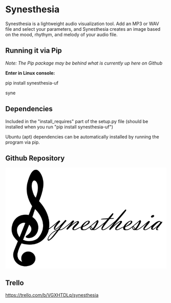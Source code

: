 # Synesthesia
Synesthesia is a lightweight audio visualization tool. Add an MP3 or WAV file and select your parameters, and Synesthesia creates an image based on the mood, rhythym, and melody of your audio file.


## Running it via Pip ## 
_Note: The Pip package may be behind what is currently up here on Github_

**Enter in Linux console:**

pip install synesthesia-uf

syne

## Dependencies ## 
Included in the "install_requires" part of the setup.py file (should be installed when you run "pip install synesthesia-uf") 

Ubuntu (apt) dependencies can be automatically installed by running the program via pip.

## Github Repository ##
![Synesthesia](https://github.com/cbaddeley/Synesthesia/blob/main/synesthesia.png)

## Trello ##
https://trello.com/b/VGXHTDLq/synesthesia
